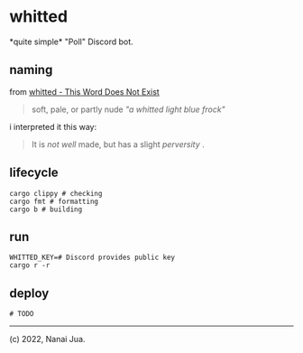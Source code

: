 # whitted

\*quite simple\* "Poll" Discord bot.

## naming

from [whitted - This Word Does Not Exist](https://www.thisworddoesnotexist.com/w/whitted/eyJ3IjogIndoaXR0ZWQiLCAiZCI6ICJzb2Z0LCBwYWxlLCBvciBwYXJ0bHkgbnVkZSIsICJwIjogImFkamVjdGl2ZSIsICJlIjogImEgd2hpdHRlZCBsaWdodCBibHVlIGZyb2NrIiwgInMiOiBbIndoaXQiLCAidGVkIl19.YXofu9-heA0gFobpT1JrY3WxaQCPS7xdZaRaysxSx2s=)

> soft, pale, or partly nude
> *"a whitted light blue frock"*

i interpreted it this way:

> It is *not well* made, but has a slight *perversity* .

## lifecycle

```sh=
cargo clippy # checking
cargo fmt # formatting
cargo b # building
```

## run

```sh=
WHITTED_KEY=# Discord provides public key
cargo r -r
```

## deploy

```sh=
# TODO
```

---

(c) 2022, Nanai Jua.
